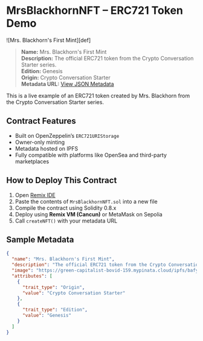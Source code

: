 # MrsBlackhornNFT – ERC721 Token Demo

![Mrs. Blackhorn's First Mint][def]

> **Name:** Mrs. Blackhorn's First Mint  
> **Description:** The official ERC721 token from the Crypto Conversation Starter series.  
> **Edition:** Genesis  
> **Origin:** Crypto Conversation Starter  
> **Metadata URL:** [View JSON Metadata](https://green-capitalist-bovid-159.mypinata.cloud/ipfs/bafybeihluqfczg3jue3mcs5xmzqwxf3nxlumqpp3s4onfef5revo6vtnkq)

This is a live example of an ERC721 token created by Mrs. Blackhorn from the Crypto Conversation Starter series.

## Contract Features

- Built on OpenZeppelin’s `ERC721URIStorage`
- Owner-only minting
- Metadata hosted on IPFS
- Fully compatible with platforms like OpenSea and third-party marketplaces

## How to Deploy This Contract

1. Open [Remix IDE](https://remix.ethereum.org)
2. Paste the contents of `MrsBlackhornNFT.sol` into a new file
3. Compile the contract using Solidity 0.8.x
4. Deploy using **Remix VM (Cancun)** or MetaMask on Sepolia
5. Call `createNFT()` with your metadata URL

## Sample Metadata

```json
{
  "name": "Mrs. Blackhorn's First Mint",
  "description": "The official ERC721 token from the Crypto Conversation Starter series.",
  "image": "https://green-capitalist-bovid-159.mypinata.cloud/ipfs/bafybeihluqfczg3jue3mcs5xmzqwxf3nxlumqpp3s4onfef5revo6vtnkq",
  "attributes": [
    {
      "trait_type": "Origin",
      "value": "Crypto Conversation Starter"
    },
    {
      "trait_type": "Edition",
      "value": "Genesis"
    }
  ]
}
